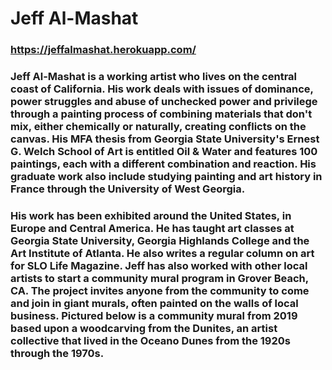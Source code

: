 # Jeff Al-Mashat

### https://jeffalmashat.herokuapp.com/

### Jeff Al-Mashat is a working artist who lives on the central coast of California. His work deals with issues of dominance, power struggles and abuse of unchecked power and privilege through a painting process of combining materials that don't mix, either chemically or naturally, creating conflicts on the canvas. His MFA thesis from Georgia State University's Ernest G. Welch School of Art is entitled Oil & Water and features 100 paintings, each with a different combination and reaction. His graduate work also include studying painting and art history in France through the University of West Georgia.

### His work has been exhibited around the United States, in Europe and Central America. He has taught art classes at Georgia State University, Georgia Highlands College and the Art Institute of Atlanta. He also writes a regular column on art for SLO Life Magazine. Jeff has also worked with other local artists to start a community mural program in Grover Beach, CA. The project invites anyone from the community to come and join in giant murals, often painted on the walls of local business. Pictured below is a community mural from 2019 based upon a woodcarving from the Dunites, an artist collective that lived in the Oceano Dunes from the 1920s through the 1970s.
